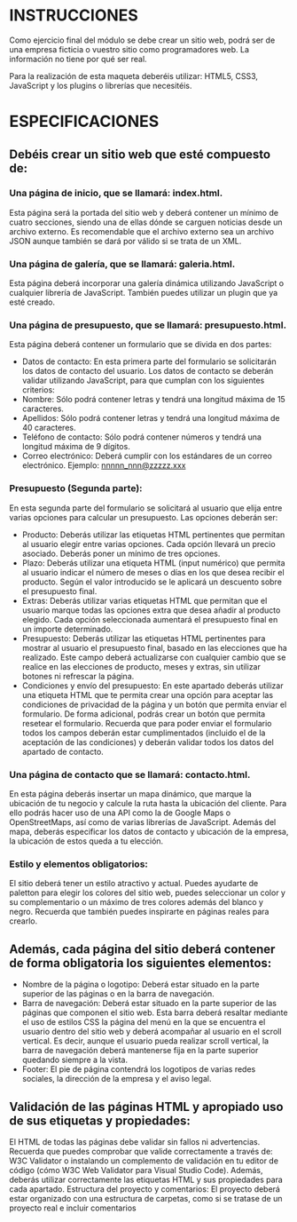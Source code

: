 # INSTRUCCIONES
Como ejercicio final del módulo se debe crear un sitio web, podrá ser de una 
empresa ficticia o vuestro sitio como programadores web. La información no 
tiene por qué ser real.

Para la realización de esta maqueta deberéis utilizar: HTML5, CSS3, JavaScript y los plugins o librerías que necesitéis.

# ESPECIFICACIONES

## Debéis crear un sitio web que esté compuesto de:

### Una página de inicio, que se llamará: index.html. 
Esta página será la portada del sitio web y deberá contener un mínimo de cuatro secciones, siendo una de ellas dónde se carguen noticias desde un archivo externo. Es recomendable que el archivo externo sea un archivo JSON aunque también se dará por válido si se trata de un XML.

### Una página de galería, que se llamará: galeria.html. 
Esta página deberá incorporar una galería dinámica utilizando JavaScript o cualquier librería de JavaScript. También puedes utilizar un plugin que ya esté creado. 

### Una página de presupuesto, que se llamará: presupuesto.html. 
Esta página deberá contener un formulario que se divida en dos partes: 
- Datos de contacto: En esta primera parte del formulario se solicitarán los datos de contacto del usuario. Los datos de contacto se deberán validar utilizando JavaScript, para que cumplan con los siguientes criterios: 
-	Nombre: Sólo podrá contener letras y tendrá una longitud máxima de 15 caracteres. 
-	Apellidos: Sólo podrá contener letras y tendrá una longitud máxima de 40 caracteres. 
-	Teléfono de contacto: Sólo podrá contener números y tendrá una longitud máxima de 9 dígitos. 
-	Correo electrónico: Deberá cumplir con los estándares de un correo electrónico. Ejemplo: nnnnn_nnn@zzzzz.xxx
 
### Presupuesto (Segunda parte): 
En esta segunda parte del formulario se solicitará al usuario que elija entre varias opciones para calcular un presupuesto. 
Las opciones deberán ser:
- Producto: Deberás utilizar las etiquetas HTML pertinentes que permitan al usuario elegir entre varias opciones. Cada opción llevará un precio asociado. Deberás poner un mínimo de tres opciones.
- Plazo: Deberás utilizar una etiqueta HTML (input numérico) que permita al usuario indicar el número de meses o días en los que desea recibir el producto. Según el valor introducido se le aplicará un descuento sobre el presupuesto final.
- Extras: Deberás utilizar varias etiquetas HTML que permitan que el usuario marque todas las opciones extra que desea añadir al producto elegido. Cada opción seleccionada aumentará el presupuesto final en un importe determinado.
- Presupuesto: Deberás utilizar las etiquetas HTML pertinentes para mostrar al usuario el presupuesto final, basado en las elecciones que ha realizado. Este campo deberá actualizarse con cualquier cambio que se realice en las elecciones de producto, meses y extras, sin utilizar botones ni refrescar la página. 
- Condiciones y envío del presupuesto: En este apartado deberás utilizar una etiqueta HTML que te permita crear una opción para aceptar las condiciones de privacidad de la página y un botón que permita enviar el formulario. De forma adicional, podrás crear un botón que permita resetear el formulario. Recuerda que para poder enviar el formulario todos los campos deberán estar cumplimentados (incluido el de la aceptación de las condiciones) y deberán validar todos los datos del apartado de contacto.

### Una página de contacto que se llamará: contacto.html. 
En esta página deberás insertar un mapa dinámico, que marque la ubicación de tu negocio y calcule la ruta hasta la ubicación del cliente. Para ello podrás hacer uso de una API como la de Google Maps o OpenStreetMaps, así como de varias librerías de JavaScript. Además del mapa, deberás especificar los datos de contacto y ubicación de la empresa, la ubicación de estos queda a tu elección.

### Estilo y elementos obligatorios: 
El sitio deberá tener un estilo atractivo y actual. Puedes ayudarte de paletton para elegir los colores del sitio web, puedes seleccionar un color y su complementario o un máximo de tres colores además del blanco y negro. Recuerda que también puedes inspirarte en páginas reales para crearlo.


## Además, cada página del sitio deberá contener de forma obligatoria los siguientes elementos:
- Nombre de la página o logotipo: Deberá estar situado en la parte superior de las páginas o en la barra de navegación.
- Barra de navegación: Deberá estar situado en la parte superior de las páginas que componen el sitio web. Esta barra deberá resaltar mediante el uso de estilos CSS la página del menú en la que se encuentra el usuario dentro del sitio web y deberá acompañar al usuario en el scroll vertical. Es decir, aunque el usuario pueda realizar scroll vertical, la barra de navegación deberá mantenerse fija en la parte superior quedando siempre a la vista.
- Footer: El pie de página contendrá los logotipos de varias redes sociales, la dirección de la empresa y el aviso legal.

## Validación de las páginas HTML y apropiado uso de sus etiquetas y propiedades: 
El HTML de todas las páginas debe validar sin fallos ni advertencias. Recuerda que puedes comprobar que valide correctamente a través de: W3C Validator o instalando un complemento de validación en tu editor de código (cómo W3C Web Validator para Visual Studio Code).
Además, deberás utilizar correctamente las etiquetas HTML y sus propiedades para cada apartado. 
Estructura del proyecto y comentarios: 
El proyecto deberá estar organizado con una estructura de carpetas, como si se tratase de un proyecto real e incluir comentarios
